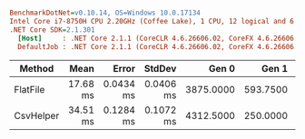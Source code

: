 ``` ini

BenchmarkDotNet=v0.10.14, OS=Windows 10.0.17134
Intel Core i7-8750H CPU 2.20GHz (Coffee Lake), 1 CPU, 12 logical and 6 physical cores
.NET Core SDK=2.1.301
  [Host]     : .NET Core 2.1.1 (CoreCLR 4.6.26606.02, CoreFX 4.6.26606.05), 64bit RyuJIT
  DefaultJob : .NET Core 2.1.1 (CoreCLR 4.6.26606.02, CoreFX 4.6.26606.05), 64bit RyuJIT


```
|    Method |     Mean |     Error |    StdDev |     Gen 0 |    Gen 1 |    Gen 2 | Allocated |
|---------- |---------:|----------:|----------:|----------:|---------:|---------:|----------:|
|  FlatFile | 17.68 ms | 0.0434 ms | 0.0406 ms | 3875.0000 | 593.7500 | 500.0000 |  17.42 MB |
| CsvHelper | 34.51 ms | 0.1284 ms | 0.1072 ms | 4312.5000 | 250.0000 | 250.0000 |   20.3 MB |
